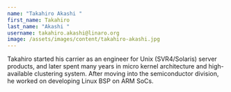 ```yaml
---
name: "Takahiro Akashi "
first_name: Takahiro
last_name: "Akashi "
username: takahiro.akashi@linaro.org
image: /assets/images/content/takahiro-akashi.jpg
---
```

Takahiro started his carrier as an engineer for Unix (SVR4/Solaris) server products, and later spent many years in micro kernel architecture and high-available clustering system. After moving into the semiconductor division, he worked on developing Linux BSP on ARM SoCs.